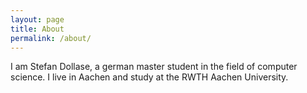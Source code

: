 ```yaml
---
layout: page
title: About
permalink: /about/
---
```

I am Stefan Dollase, a german master student in the field of computer science. I live in Aachen and study at the RWTH Aachen University.
